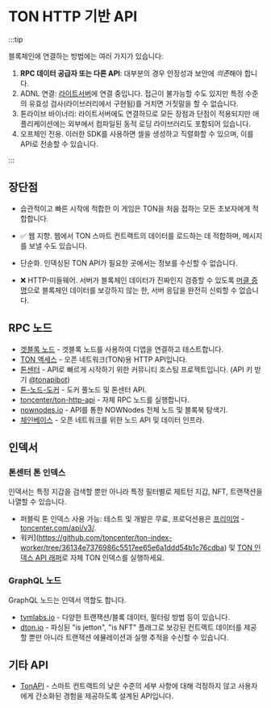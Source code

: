 # TON HTTP 기반 API

:::tip

블록체인에 연결하는 방법에는 여러 가지가 있습니다:

1. **RPC 데이터 공급자 또는 다른 API**: 대부분의 경우 안정성과 보안에 *의존*해야 합니다.
2. ADNL 연결: [라이트서버](/참여/런-노드/라이트서버)에 연결 중입니다. 접근이 불가능할 수도 있지만 특정 수준의 유효성 검사(라이브러리에서 구현됨)를 거치면 거짓말을 할 수 없습니다.
3. 톤라이브 바이너리: 라이트서버에도 연결하므로 모든 장점과 단점이 적용되지만 애플리케이션에는 외부에서 컴파일된 동적 로딩 라이브러리도 포함되어 있습니다.
4. 오프체인 전용. 이러한 SDK를 사용하면 셀을 생성하고 직렬화할 수 있으며, 이를 API로 전송할 수 있습니다.

:::

## 장단점

- 습관적이고 빠른 시작에 적합한 이 게임은 TON을 처음 접하는 모든 초보자에게 적합합니다.

- ✅ 웹 지향. 웹에서 TON 스마트 컨트랙트의 데이터를 로드하는 데 적합하며, 메시지를 보낼 수도 있습니다.

- 단순화. 인덱싱된 TON API가 필요한 곳에서는 정보를 수신할 수 없습니다.

- ❌ HTTP-미들웨어. 서버가 블록체인 데이터가 진짜인지 검증할 수 있도록 [머클 증명](/개발/데이터-포맷/증명)으로 블록체인 데이터를 보강하지 않는 한, 서버 응답을 완전히 신뢰할 수 없습니다.

## RPC 노드

- [겟블록 노드](https://getblock.io/nodes/ton/) - 겟블록 노드를 사용하여 디앱을 연결하고 테스트합니다.
- [TON 액세스](https://www.orbs.com/ton-access/) - 오픈 네트워크(TON)용 HTTP API입니다.
- [톤센터](https://toncenter.com/api/v2/) - API로 빠르게 시작하기 위한 커뮤니티 호스팅 프로젝트입니다. (API 키 받기 [@tonapibot](https://t.me/tonapibot))
- [톤-노드-도커](https://github.com/fmira21/ton-node-docker) - 도커 풀노드 및 톤센터 API.
- [toncenter/ton-http-api](https://github.com/toncenter/ton-http-api) - 자체 RPC 노드를 실행합니다.
- [nownodes.io](https://nownodes.io/nodes) - API를 통한 NOWNodes 전체 노드 및 블록북 탐색기.
- [체인베이스](https://chainbase.com/chainNetwork/TON) - 오픈 네트워크를 위한 노드 API 및 데이터 인프라.

## 인덱서

### 톤센터 톤 인덱스

인덱서는 특정 지갑을 검색할 뿐만 아니라 특정 필터별로 제트턴 지갑, NFT, 트랜잭션을 나열할 수 있습니다.

- 퍼블릭 톤 인덱스 사용 가능: 테스트 및 개발은 무료, 프로덕션용은 [프리미엄](https://t.me/tonapibot) - [toncenter.com/api/v3/](https://toncenter.com/api/v3/).
- 워커](https://github.com/toncenter/ton-index-worker/tree/36134e7376986c5517ee65e6a1ddd54b1c76cdba) 및 [TON 인덱스 API 래퍼](https://github.com/toncenter/ton-indexer)로 자체 TON 인덱스를 실행하세요.

### GraphQL 노드

GraphQL 노드는 인덱서 역할도 합니다.

- [tvmlabs.io](https://ton-testnet.tvmlabs.dev/graphql) - 다양한 트랜잭션/블록 데이터, 필터링 방법 등이 있습니다.
- [dton.io](https://dton.io/graphql) - 파싱된 "is jetton", "is NFT" 플래그로 보강된 컨트랙트 데이터를 제공할 뿐만 아니라 트랜잭션 에뮬레이션과 실행 추적을 수신할 수 있습니다.

## 기타 API

- [TonAPI](https://docs.tonconsole.com/tonapi/api-v2) - 스마트 컨트랙트의 낮은 수준의 세부 사항에 대해 걱정하지 않고 사용자에게 간소화된 경험을 제공하도록 설계된 API입니다.
